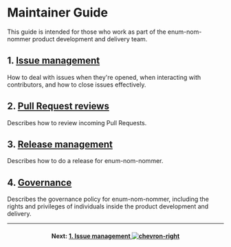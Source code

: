 # Maintainer Guide

This guide is intended for those who work as part of the enum-nom-nommer product
development and delivery team.

## 1. [Issue management](issues.md)

How to deal with issues when they're opened, when interacting with contributors,
and how to close issues effectively.

## 2. [Pull Request reviews](pull-requests.md)

Describes how to review incoming Pull Requests.

## 3. [Release management](releases.md)

Describes how to do a release for enum-nom-nommer.

## 4. [Governance](governance.md)

Describes the governance policy for enum-nom-nommer, including the rights and
privileges of individuals inside the product development and delivery.

---

<h4 align="center">

Next:
[1. Issue management ![chevron-right][octicon-chevron-right]](/docs/maintainer-guide/issues.md)

</h4>

<!-- ⛔️ Do not remove this comment or anything below it ⛔️  -->

[octicon-alert]:
  https://cdnjs.cloudflare.com/ajax/libs/octicons/8.1.3/svg/alert.svg
[octicon-arrow-down]:
  https://cdnjs.cloudflare.com/ajax/libs/octicons/8.1.3/svg/arrow-down.svg
[octicon-arrow-left]:
  https://cdnjs.cloudflare.com/ajax/libs/octicons/8.1.3/svg/arrow-left.svg
[octicon-arrow-right]:
  https://cdnjs.cloudflare.com/ajax/libs/octicons/8.1.3/svg/arrow-right.svg
[octicon-arrow-small-down]:
  https://cdnjs.cloudflare.com/ajax/libs/octicons/8.1.3/svg/arrow-small-down.svg
[octicon-arrow-small-left]:
  https://cdnjs.cloudflare.com/ajax/libs/octicons/8.1.3/svg/arrow-small-left.svg
[octicon-arrow-small-right]:
  https://cdnjs.cloudflare.com/ajax/libs/octicons/8.1.3/svg/arrow-small-right.svg
[octicon-arrow-small-up]:
  https://cdnjs.cloudflare.com/ajax/libs/octicons/8.1.3/svg/arrow-small-up.svg
[octicon-arrow-up]:
  https://cdnjs.cloudflare.com/ajax/libs/octicons/8.1.3/svg/arrow-up.svg
[octicon-beaker]:
  https://cdnjs.cloudflare.com/ajax/libs/octicons/8.1.3/svg/beaker.svg
[octicon-bell]:
  https://cdnjs.cloudflare.com/ajax/libs/octicons/8.1.3/svg/bell.svg
[octicon-bold]:
  https://cdnjs.cloudflare.com/ajax/libs/octicons/8.1.3/svg/bold.svg
[octicon-book]:
  https://cdnjs.cloudflare.com/ajax/libs/octicons/8.1.3/svg/book.svg
[octicon-bookmark]:
  https://cdnjs.cloudflare.com/ajax/libs/octicons/8.1.3/svg/bookmark.svg
[octicon-briefcase]:
  https://cdnjs.cloudflare.com/ajax/libs/octicons/8.1.3/svg/briefcase.svg
[octicon-broadcast]:
  https://cdnjs.cloudflare.com/ajax/libs/octicons/8.1.3/svg/broadcast.svg
[octicon-browser]:
  https://cdnjs.cloudflare.com/ajax/libs/octicons/8.1.3/svg/browser.svg
[octicon-bug]: https://cdnjs.cloudflare.com/ajax/libs/octicons/8.1.3/svg/bug.svg
[octicon-calendar]:
  https://cdnjs.cloudflare.com/ajax/libs/octicons/8.1.3/svg/calendar.svg
[octicon-check]:
  https://cdnjs.cloudflare.com/ajax/libs/octicons/8.1.3/svg/check.svg
[octicon-checklist]:
  https://cdnjs.cloudflare.com/ajax/libs/octicons/8.1.3/svg/checklist.svg
[octicon-chevron-down]:
  https://cdnjs.cloudflare.com/ajax/libs/octicons/8.1.3/svg/chevron-down.svg
[octicon-chevron-left]:
  https://cdnjs.cloudflare.com/ajax/libs/octicons/8.1.3/svg/chevron-left.svg
[octicon-chevron-right]:
  https://cdnjs.cloudflare.com/ajax/libs/octicons/8.1.3/svg/chevron-right.svg
[octicon-chevron-up]:
  https://cdnjs.cloudflare.com/ajax/libs/octicons/8.1.3/svg/chevron-up.svg
[octicon-circle-slash]:
  https://cdnjs.cloudflare.com/ajax/libs/octicons/8.1.3/svg/circle-slash.svg
[octicon-circuit-board]:
  https://cdnjs.cloudflare.com/ajax/libs/octicons/8.1.3/svg/circuit-board.svg
[octicon-clippy]:
  https://cdnjs.cloudflare.com/ajax/libs/octicons/8.1.3/svg/clippy.svg
[octicon-clock]:
  https://cdnjs.cloudflare.com/ajax/libs/octicons/8.1.3/svg/clock.svg
[octicon-cloud-download]:
  https://cdnjs.cloudflare.com/ajax/libs/octicons/8.1.3/svg/cloud-download.svg
[octicon-cloud-upload]:
  https://cdnjs.cloudflare.com/ajax/libs/octicons/8.1.3/svg/cloud-upload.svg
[octicon-code]:
  https://cdnjs.cloudflare.com/ajax/libs/octicons/8.1.3/svg/code.svg
[octicon-comment-discussion]:
  https://cdnjs.cloudflare.com/ajax/libs/octicons/8.1.3/svg/comment-discussion.svg
[octicon-comment]:
  https://cdnjs.cloudflare.com/ajax/libs/octicons/8.1.3/svg/comment.svg
[octicon-credit-card]:
  https://cdnjs.cloudflare.com/ajax/libs/octicons/8.1.3/svg/credit-card.svg
[octicon-dash]:
  https://cdnjs.cloudflare.com/ajax/libs/octicons/8.1.3/svg/dash.svg
[octicon-dashboard]:
  https://cdnjs.cloudflare.com/ajax/libs/octicons/8.1.3/svg/dashboard.svg
[octicon-database]:
  https://cdnjs.cloudflare.com/ajax/libs/octicons/8.1.3/svg/database.svg
[octicon-desktop-download]:
  https://cdnjs.cloudflare.com/ajax/libs/octicons/8.1.3/svg/desktop-download.svg
[octicon-device-camera-video]:
  https://cdnjs.cloudflare.com/ajax/libs/octicons/8.1.3/svg/device-camera-video.svg
[octicon-device-camera]:
  https://cdnjs.cloudflare.com/ajax/libs/octicons/8.1.3/svg/device-camera.svg
[octicon-device-desktop]:
  https://cdnjs.cloudflare.com/ajax/libs/octicons/8.1.3/svg/device-desktop.svg
[octicon-device-mobile]:
  https://cdnjs.cloudflare.com/ajax/libs/octicons/8.1.3/svg/device-mobile.svg
[octicon-diff-added]:
  https://cdnjs.cloudflare.com/ajax/libs/octicons/8.1.3/svg/diff-added.svg
[octicon-diff-ignored]:
  https://cdnjs.cloudflare.com/ajax/libs/octicons/8.1.3/svg/diff-ignored.svg
[octicon-diff-modified]:
  https://cdnjs.cloudflare.com/ajax/libs/octicons/8.1.3/svg/diff-modified.svg
[octicon-diff-removed]:
  https://cdnjs.cloudflare.com/ajax/libs/octicons/8.1.3/svg/diff-removed.svg
[octicon-diff-renamed]:
  https://cdnjs.cloudflare.com/ajax/libs/octicons/8.1.3/svg/diff-renamed.svg
[octicon-diff]:
  https://cdnjs.cloudflare.com/ajax/libs/octicons/8.1.3/svg/diff.svg
[octicon-ellipses]:
  https://cdnjs.cloudflare.com/ajax/libs/octicons/8.1.3/svg/ellipses.svg
[octicon-ellipsis]:
  https://cdnjs.cloudflare.com/ajax/libs/octicons/8.1.3/svg/ellipsis.svg
[octicon-eye]: https://cdnjs.cloudflare.com/ajax/libs/octicons/8.1.3/svg/eye.svg
[octicon-file-binary]:
  https://cdnjs.cloudflare.com/ajax/libs/octicons/8.1.3/svg/file-binary.svg
[octicon-file-code]:
  https://cdnjs.cloudflare.com/ajax/libs/octicons/8.1.3/svg/file-code.svg
[octicon-file-directory]:
  https://cdnjs.cloudflare.com/ajax/libs/octicons/8.1.3/svg/file-directory.svg
[octicon-file-media]:
  https://cdnjs.cloudflare.com/ajax/libs/octicons/8.1.3/svg/file-media.svg
[octicon-file-pdf]:
  https://cdnjs.cloudflare.com/ajax/libs/octicons/8.1.3/svg/file-pdf.svg
[octicon-file-submodule]:
  https://cdnjs.cloudflare.com/ajax/libs/octicons/8.1.3/svg/file-submodule.svg
[octicon-file-symlink-directory]:
  https://cdnjs.cloudflare.com/ajax/libs/octicons/8.1.3/svg/file-symlink-directory.svg
[octicon-file-symlink-file]:
  https://cdnjs.cloudflare.com/ajax/libs/octicons/8.1.3/svg/file-symlink-file.svg
[octicon-file-text]:
  https://cdnjs.cloudflare.com/ajax/libs/octicons/8.1.3/svg/file-text.svg
[octicon-file-zip]:
  https://cdnjs.cloudflare.com/ajax/libs/octicons/8.1.3/svg/file-zip.svg
[octicon-file]:
  https://cdnjs.cloudflare.com/ajax/libs/octicons/8.1.3/svg/file.svg
[octicon-flame]:
  https://cdnjs.cloudflare.com/ajax/libs/octicons/8.1.3/svg/flame.svg
[octicon-fold]:
  https://cdnjs.cloudflare.com/ajax/libs/octicons/8.1.3/svg/fold.svg
[octicon-gear]:
  https://cdnjs.cloudflare.com/ajax/libs/octicons/8.1.3/svg/gear.svg
[octicon-gift]:
  https://cdnjs.cloudflare.com/ajax/libs/octicons/8.1.3/svg/gift.svg
[octicon-gist-secret]:
  https://cdnjs.cloudflare.com/ajax/libs/octicons/8.1.3/svg/gist-secret.svg
[octicon-gist]:
  https://cdnjs.cloudflare.com/ajax/libs/octicons/8.1.3/svg/gist.svg
[octicon-git-branch]:
  https://cdnjs.cloudflare.com/ajax/libs/octicons/8.1.3/svg/git-branch.svg
[octicon-git-commit]:
  https://cdnjs.cloudflare.com/ajax/libs/octicons/8.1.3/svg/git-commit.svg
[octicon-git-compare]:
  https://cdnjs.cloudflare.com/ajax/libs/octicons/8.1.3/svg/git-compare.svg
[octicon-git-merge]:
  https://cdnjs.cloudflare.com/ajax/libs/octicons/8.1.3/svg/git-merge.svg
[octicon-git-pull-request]:
  https://cdnjs.cloudflare.com/ajax/libs/octicons/8.1.3/svg/git-pull-request.svg
[octicon-globe]:
  https://cdnjs.cloudflare.com/ajax/libs/octicons/8.1.3/svg/globe.svg
[octicon-grabber]:
  https://cdnjs.cloudflare.com/ajax/libs/octicons/8.1.3/svg/grabber.svg
[octicon-graph]:
  https://cdnjs.cloudflare.com/ajax/libs/octicons/8.1.3/svg/graph.svg
[octicon-heart]:
  https://cdnjs.cloudflare.com/ajax/libs/octicons/8.1.3/svg/heart.svg
[octicon-history]:
  https://cdnjs.cloudflare.com/ajax/libs/octicons/8.1.3/svg/history.svg
[octicon-home]:
  https://cdnjs.cloudflare.com/ajax/libs/octicons/8.1.3/svg/home.svg
[octicon-horizontal-rule]:
  https://cdnjs.cloudflare.com/ajax/libs/octicons/8.1.3/svg/horizontal-rule.svg
[octicon-hubot]:
  https://cdnjs.cloudflare.com/ajax/libs/octicons/8.1.3/svg/hubot.svg
[octicon-inbox]:
  https://cdnjs.cloudflare.com/ajax/libs/octicons/8.1.3/svg/inbox.svg
[octicon-info]:
  https://cdnjs.cloudflare.com/ajax/libs/octicons/8.1.3/svg/info.svg
[octicon-issue-closed]:
  https://cdnjs.cloudflare.com/ajax/libs/octicons/8.1.3/svg/issue-closed.svg
[octicon-issue-opened]:
  https://cdnjs.cloudflare.com/ajax/libs/octicons/8.1.3/svg/issue-opened.svg
[octicon-issue-reopened]:
  https://cdnjs.cloudflare.com/ajax/libs/octicons/8.1.3/svg/issue-reopened.svg
[octicon-italic]:
  https://cdnjs.cloudflare.com/ajax/libs/octicons/8.1.3/svg/italic.svg
[octicon-jersey]:
  https://cdnjs.cloudflare.com/ajax/libs/octicons/8.1.3/svg/jersey.svg
[octicon-key]: https://cdnjs.cloudflare.com/ajax/libs/octicons/8.1.3/svg/key.svg
[octicon-keyboard]:
  https://cdnjs.cloudflare.com/ajax/libs/octicons/8.1.3/svg/keyboard.svg
[octicon-law]: https://cdnjs.cloudflare.com/ajax/libs/octicons/8.1.3/svg/law.svg
[octicon-light-bulb]:
  https://cdnjs.cloudflare.com/ajax/libs/octicons/8.1.3/svg/light-bulb.svg
[octicon-link-external]:
  https://cdnjs.cloudflare.com/ajax/libs/octicons/8.1.3/svg/link-external.svg
[octicon-link]:
  https://cdnjs.cloudflare.com/ajax/libs/octicons/8.1.3/svg/link.svg
[octicon-list-ordered]:
  https://cdnjs.cloudflare.com/ajax/libs/octicons/8.1.3/svg/list-ordered.svg
[octicon-list-unordered]:
  https://cdnjs.cloudflare.com/ajax/libs/octicons/8.1.3/svg/list-unordered.svg
[octicon-location]:
  https://cdnjs.cloudflare.com/ajax/libs/octicons/8.1.3/svg/location.svg
[octicon-lock]:
  https://cdnjs.cloudflare.com/ajax/libs/octicons/8.1.3/svg/lock.svg
[octicon-logo-gist]:
  https://cdnjs.cloudflare.com/ajax/libs/octicons/8.1.3/svg/logo-gist.svg
[octicon-logo-github]:
  https://cdnjs.cloudflare.com/ajax/libs/octicons/8.1.3/svg/logo-github.svg
[octicon-mail-read]:
  https://cdnjs.cloudflare.com/ajax/libs/octicons/8.1.3/svg/mail-read.svg
[octicon-mail-reply]:
  https://cdnjs.cloudflare.com/ajax/libs/octicons/8.1.3/svg/mail-reply.svg
[octicon-mail]:
  https://cdnjs.cloudflare.com/ajax/libs/octicons/8.1.3/svg/mail.svg
[octicon-mark-github]:
  https://cdnjs.cloudflare.com/ajax/libs/octicons/8.1.3/svg/mark-github.svg
[octicon-markdown]:
  https://cdnjs.cloudflare.com/ajax/libs/octicons/8.1.3/svg/markdown.svg
[octicon-megaphone]:
  https://cdnjs.cloudflare.com/ajax/libs/octicons/8.1.3/svg/megaphone.svg
[octicon-mention]:
  https://cdnjs.cloudflare.com/ajax/libs/octicons/8.1.3/svg/mention.svg
[octicon-milestone]:
  https://cdnjs.cloudflare.com/ajax/libs/octicons/8.1.3/svg/milestone.svg
[octicon-mirror]:
  https://cdnjs.cloudflare.com/ajax/libs/octicons/8.1.3/svg/mirror.svg
[octicon-mortar-board]:
  https://cdnjs.cloudflare.com/ajax/libs/octicons/8.1.3/svg/mortar-board.svg
[octicon-mute]:
  https://cdnjs.cloudflare.com/ajax/libs/octicons/8.1.3/svg/mute.svg
[octicon-no-newline]:
  https://cdnjs.cloudflare.com/ajax/libs/octicons/8.1.3/svg/no-newline.svg
[octicon-octoface]:
  https://cdnjs.cloudflare.com/ajax/libs/octicons/8.1.3/svg/octoface.svg
[octicon-organization]:
  https://cdnjs.cloudflare.com/ajax/libs/octicons/8.1.3/svg/organization.svg
[octicon-package]:
  https://cdnjs.cloudflare.com/ajax/libs/octicons/8.1.3/svg/package.svg
[octicon-paintcan]:
  https://cdnjs.cloudflare.com/ajax/libs/octicons/8.1.3/svg/paintcan.svg
[octicon-pencil]:
  https://cdnjs.cloudflare.com/ajax/libs/octicons/8.1.3/svg/pencil.svg
[octicon-person]:
  https://cdnjs.cloudflare.com/ajax/libs/octicons/8.1.3/svg/person.svg
[octicon-pin]: https://cdnjs.cloudflare.com/ajax/libs/octicons/8.1.3/svg/pin.svg
[octicon-plug]:
  https://cdnjs.cloudflare.com/ajax/libs/octicons/8.1.3/svg/plug.svg
[octicon-plus-small]:
  https://cdnjs.cloudflare.com/ajax/libs/octicons/8.1.3/svg/plus-small.svg
[octicon-plus]:
  https://cdnjs.cloudflare.com/ajax/libs/octicons/8.1.3/svg/plus.svg
[octicon-primitive-dot]:
  https://cdnjs.cloudflare.com/ajax/libs/octicons/8.1.3/svg/primitive-dot.svg
[octicon-primitive-square]:
  https://cdnjs.cloudflare.com/ajax/libs/octicons/8.1.3/svg/primitive-square.svg
[octicon-pulse]:
  https://cdnjs.cloudflare.com/ajax/libs/octicons/8.1.3/svg/pulse.svg
[octicon-question]:
  https://cdnjs.cloudflare.com/ajax/libs/octicons/8.1.3/svg/question.svg
[octicon-quote]:
  https://cdnjs.cloudflare.com/ajax/libs/octicons/8.1.3/svg/quote.svg
[octicon-radio-tower]:
  https://cdnjs.cloudflare.com/ajax/libs/octicons/8.1.3/svg/radio-tower.svg
[octicon-reply]:
  https://cdnjs.cloudflare.com/ajax/libs/octicons/8.1.3/svg/reply.svg
[octicon-repo-clone]:
  https://cdnjs.cloudflare.com/ajax/libs/octicons/8.1.3/svg/repo-clone.svg
[octicon-repo-force-push]:
  https://cdnjs.cloudflare.com/ajax/libs/octicons/8.1.3/svg/repo-force-push.svg
[octicon-repo-forked]:
  https://cdnjs.cloudflare.com/ajax/libs/octicons/8.1.3/svg/repo-forked.svg
[octicon-repo-pull]:
  https://cdnjs.cloudflare.com/ajax/libs/octicons/8.1.3/svg/repo-pull.svg
[octicon-repo-push]:
  https://cdnjs.cloudflare.com/ajax/libs/octicons/8.1.3/svg/repo-push.svg
[octicon-repo]:
  https://cdnjs.cloudflare.com/ajax/libs/octicons/8.1.3/svg/repo.svg
[octicon-rocket]:
  https://cdnjs.cloudflare.com/ajax/libs/octicons/8.1.3/svg/rocket.svg
[octicon-rss]: https://cdnjs.cloudflare.com/ajax/libs/octicons/8.1.3/svg/rss.svg
[octicon-ruby]:
  https://cdnjs.cloudflare.com/ajax/libs/octicons/8.1.3/svg/ruby.svg
[octicon-search]:
  https://cdnjs.cloudflare.com/ajax/libs/octicons/8.1.3/svg/search.svg
[octicon-server]:
  https://cdnjs.cloudflare.com/ajax/libs/octicons/8.1.3/svg/server.svg
[octicon-settings]:
  https://cdnjs.cloudflare.com/ajax/libs/octicons/8.1.3/svg/settings.svg
[octicon-shield]:
  https://cdnjs.cloudflare.com/ajax/libs/octicons/8.1.3/svg/shield.svg
[octicon-sign-in]:
  https://cdnjs.cloudflare.com/ajax/libs/octicons/8.1.3/svg/sign-in.svg
[octicon-sign-out]:
  https://cdnjs.cloudflare.com/ajax/libs/octicons/8.1.3/svg/sign-out.svg
[octicon-smiley]:
  https://cdnjs.cloudflare.com/ajax/libs/octicons/8.1.3/svg/smiley.svg
[octicon-squirrel]:
  https://cdnjs.cloudflare.com/ajax/libs/octicons/8.1.3/svg/squirrel.svg
[octicon-star]:
  https://cdnjs.cloudflare.com/ajax/libs/octicons/8.1.3/svg/star.svg
[octicon-stop]:
  https://cdnjs.cloudflare.com/ajax/libs/octicons/8.1.3/svg/stop.svg
[octicon-sync]:
  https://cdnjs.cloudflare.com/ajax/libs/octicons/8.1.3/svg/sync.svg
[octicon-tag]: https://cdnjs.cloudflare.com/ajax/libs/octicons/8.1.3/svg/tag.svg
[octicon-tasklist]:
  https://cdnjs.cloudflare.com/ajax/libs/octicons/8.1.3/svg/tasklist.svg
[octicon-telescope]:
  https://cdnjs.cloudflare.com/ajax/libs/octicons/8.1.3/svg/telescope.svg
[octicon-terminal]:
  https://cdnjs.cloudflare.com/ajax/libs/octicons/8.1.3/svg/terminal.svg
[octicon-text-size]:
  https://cdnjs.cloudflare.com/ajax/libs/octicons/8.1.3/svg/text-size.svg
[octicon-three-bars]:
  https://cdnjs.cloudflare.com/ajax/libs/octicons/8.1.3/svg/three-bars.svg
[octicon-thumbsdown]:
  https://cdnjs.cloudflare.com/ajax/libs/octicons/8.1.3/svg/thumbsdown.svg
[octicon-thumbsup]:
  https://cdnjs.cloudflare.com/ajax/libs/octicons/8.1.3/svg/thumbsup.svg
[octicon-tools]:
  https://cdnjs.cloudflare.com/ajax/libs/octicons/8.1.3/svg/tools.svg
[octicon-trashcan]:
  https://cdnjs.cloudflare.com/ajax/libs/octicons/8.1.3/svg/trashcan.svg
[octicon-triangle-down]:
  https://cdnjs.cloudflare.com/ajax/libs/octicons/8.1.3/svg/triangle-down.svg
[octicon-triangle-left]:
  https://cdnjs.cloudflare.com/ajax/libs/octicons/8.1.3/svg/triangle-left.svg
[octicon-triangle-right]:
  https://cdnjs.cloudflare.com/ajax/libs/octicons/8.1.3/svg/triangle-right.svg
[octicon-triangle-up]:
  https://cdnjs.cloudflare.com/ajax/libs/octicons/8.1.3/svg/triangle-up.svg
[octicon-unfold]:
  https://cdnjs.cloudflare.com/ajax/libs/octicons/8.1.3/svg/unfold.svg
[octicon-unmute]:
  https://cdnjs.cloudflare.com/ajax/libs/octicons/8.1.3/svg/unmute.svg
[octicon-unverified]:
  https://cdnjs.cloudflare.com/ajax/libs/octicons/8.1.3/svg/unverified.svg
[octicon-verified]:
  https://cdnjs.cloudflare.com/ajax/libs/octicons/8.1.3/svg/verified.svg
[octicon-versions]:
  https://cdnjs.cloudflare.com/ajax/libs/octicons/8.1.3/svg/versions.svg
[octicon-watch]:
  https://cdnjs.cloudflare.com/ajax/libs/octicons/8.1.3/svg/watch.svg
[octicon-x]: https://cdnjs.cloudflare.com/ajax/libs/octicons/8.1.3/svg/x.svg
